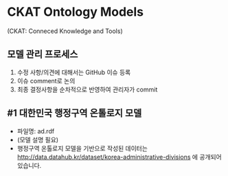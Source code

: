 # CKAT Ontology Models
(CKAT: Conneced Knowledge and Tools)
## 모델 관리 프로세스
1. 수정 사항/의견에 대해서는 GitHub 이슈 등록
2. 이슈 comment로 논의
3. 최종 결정사항을 순차적으로 반영하여 관리자가 commit

## #1 대한민국 행정구역 온톨로지 모델
- 파일명: ad.rdf
- (모델 설명 필요)
- 행정구역 온톨로지 모델을 기반으로 작성된 데이터는 http://data.datahub.kr/dataset/korea-administrative-divisions 에 공개되어 있습니다.
